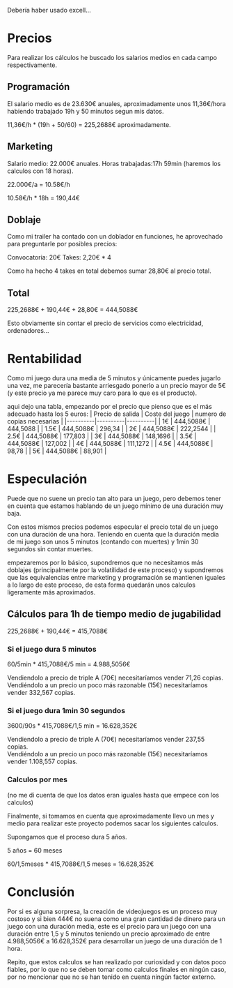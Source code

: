 Debería haber usado excell...

# Precios
Para realizar los cálculos he buscado los salarios medios en cada campo respectivamente.

## Programación

El salario medio es de 23.630€ anuales, aproximadamente unos 11,36€/hora habiendo trabajado 19h y 50 minutos segun mis datos.

11,36€/h * (19h + 50/60) = 225,2688€ aproximadamente.

## Marketing

Salario medio: 22.000€ anuales.
Horas trabajadas:17h 59min (haremos los calculos con 18 horas).

22.000€/a = 10.58€/h

10.58€/h * 18h = 190,44€

## Doblaje
Como mi trailer ha contado con un doblador en funciones, he aprovechado para preguntarle por posibles precios:

Convocatoria: 20€
Takes: 2,20€ * 4

Como ha hecho 4 takes en total debemos sumar 28,80€ al precio total.

## Total

225,2688€ + 190,44€ + 28,80€ = 444,5088€

Esto obviamente sin contar el precio de servicios como electricidad, ordenadores...

# Rentabilidad

Como mi juego dura una media de 5 minutos y únicamente puedes jugarlo una vez, me parecería bastante arriesgado ponerlo a un precio mayor de 5€ (y este precio ya me parece muy caro para lo que es el producto).

aqui dejo una tabla, empezando por el precio que pienso que es el más adecuado hasta los 5 euros:
| Precio de salida | Coste del juego | numero de copias necesarias |
|----------|----------|----------|
| 1€   | 444,5088€   | 444,5088   |
| 1.5€   | 444,5088€   |  296,34  |
| 2€   | 444,5088€   |  222,2544  |
| 2.5€   | 444,5088€   |  177,803  |
| 3€   | 444,5088€   |  148,1696  |
| 3.5€   | 444,5088€   |  127,002  |
| 4€   | 444,5088€   |  111,1272  |
| 4.5€   | 444,5088€   |  98,78  |
| 5€   | 444,5088€   |  88,901  |


# Especulación

Puede que no suene un precio tan alto para un juego, pero debemos tener en cuenta que estamos hablando de un juego mínimo de una duración muy baja.

Con estos mismos precios podemos especular el precio total de un juego con una duración de una hora.
Teniendo en cuenta que la duración media de mi juego son unos 5 minutos (contando con muertes) y 1min 30 segundos sin contar muertes.

empezaremos por lo básico, supondremos que no necesitamos más doblajes (principalmente por la volatilidad de este proceso) y supondremos que las equivalencias entre marketing y programación se mantienen iguales a lo largo de este proceso, de esta forma quedarán unos calculos ligeramente más aproximados.

## Cálculos para 1h de tiempo medio de jugabilidad

225,2688€ + 190,44€ = 415,7088€

### Si el juego dura 5 minutos

60/5min * 415,7088€/5 min = 4.988,5056€

Vendiendolo a precio de triple A (70€) necesitaríamos vender 71,26 copias.  
Vendiéndolo a un precio un poco más razonable (15€) necesitaríamos vender 332,567 copias. 

### Si el juego dura 1min 30 segundos

3600/90s * 415,7088€/1,5 min = 16.628,352€

Vendiendolo a precio de triple A (70€) necesitaríamos vender 237,55 copias.  
Vendiéndolo a un precio un poco más razonable (15€) necesitaríamos vender 1.108,557 copias. 

### Calculos por mes

(no me di cuenta de que los datos eran iguales hasta que empece con los calculos)

Finalmente, si tomamos en cuenta que aproximadamente llevo un mes y medio para realizar este proyecto podemos sacar los siguientes calculos.

Supongamos que el proceso dura 5 años.

5 años = 60 meses

60/1,5meses * 415,7088€/1,5 meses = 16.628,352€

# Conclusión

Por si es alguna sorpresa, la creación de videojuegos es un proceso muy costoso y si bien 444€ no suena como una gran cantidad de dinero para un juego con una duración media, este es el precio para un juego con una duración entre 1,5 y 5 minutos teniendo un precio aproximado de entre 4.988,5056€ a 16.628,352€ para desarrollar un juego de una duración de 1 hora.  

Repito, que estos calculos se han realizado por curiosidad y con datos poco fiables, por lo que no se deben tomar como calculos finales en ningún caso, por no mencionar que no se han tenido en cuenta ningún factor externo.
